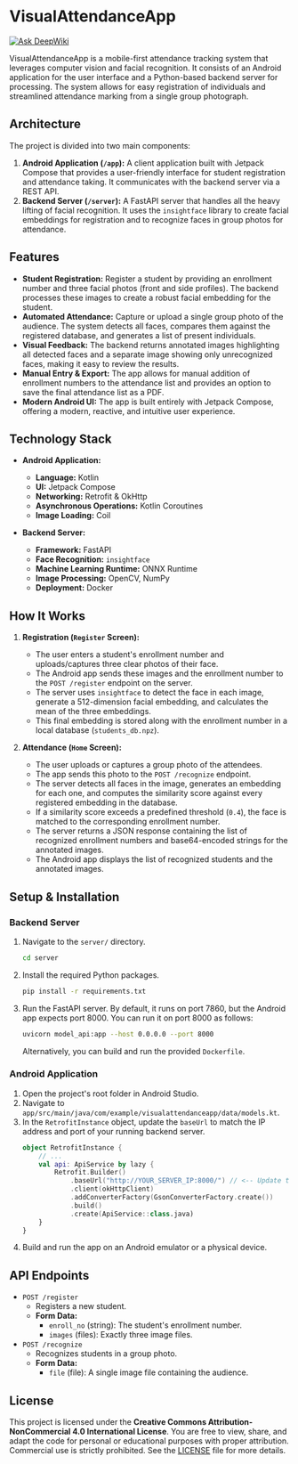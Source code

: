 # VisualAttendanceApp
[![Ask DeepWiki](https://devin.ai/assets/askdeepwiki.png)](https://deepwiki.com/vky342/VisualAttendanceApp)

VisualAttendanceApp is a mobile-first attendance tracking system that leverages computer vision and facial recognition. It consists of an Android application for the user interface and a Python-based backend server for processing. The system allows for easy registration of individuals and streamlined attendance marking from a single group photograph.

## Architecture

The project is divided into two main components:

1.  **Android Application (`/app`):** A client application built with Jetpack Compose that provides a user-friendly interface for student registration and attendance taking. It communicates with the backend server via a REST API.
2.  **Backend Server (`/server`):** A FastAPI server that handles all the heavy lifting of facial recognition. It uses the `insightface` library to create facial embeddings for registration and to recognize faces in group photos for attendance.

## Features

-   **Student Registration:** Register a student by providing an enrollment number and three facial photos (front and side profiles). The backend processes these images to create a robust facial embedding for the student.
-   **Automated Attendance:** Capture or upload a single group photo of the audience. The system detects all faces, compares them against the registered database, and generates a list of present individuals.
-   **Visual Feedback:** The backend returns annotated images highlighting all detected faces and a separate image showing only unrecognized faces, making it easy to review the results.
-   **Manual Entry & Export:** The app allows for manual addition of enrollment numbers to the attendance list and provides an option to save the final attendance list as a PDF.
-   **Modern Android UI:** The app is built entirely with Jetpack Compose, offering a modern, reactive, and intuitive user experience.

## Technology Stack

-   **Android Application:**
    -   **Language:** Kotlin
    -   **UI:** Jetpack Compose
    -   **Networking:** Retrofit & OkHttp
    -   **Asynchronous Operations:** Kotlin Coroutines
    -   **Image Loading:** Coil

-   **Backend Server:**
    -   **Framework:** FastAPI
    -   **Face Recognition:** `insightface`
    -   **Machine Learning Runtime:** ONNX Runtime
    -   **Image Processing:** OpenCV, NumPy
    -   **Deployment:** Docker

## How It Works

1.  **Registration (`Register` Screen):**
    -   The user enters a student's enrollment number and uploads/captures three clear photos of their face.
    -   The Android app sends these images and the enrollment number to the `POST /register` endpoint on the server.
    -   The server uses `insightface` to detect the face in each image, generate a 512-dimension facial embedding, and calculates the mean of the three embeddings.
    -   This final embedding is stored along with the enrollment number in a local database (`students_db.npz`).

2.  **Attendance (`Home` Screen):**
    -   The user uploads or captures a group photo of the attendees.
    -   The app sends this photo to the `POST /recognize` endpoint.
    -   The server detects all faces in the image, generates an embedding for each one, and computes the similarity score against every registered embedding in the database.
    -   If a similarity score exceeds a predefined threshold (`0.4`), the face is matched to the corresponding enrollment number.
    -   The server returns a JSON response containing the list of recognized enrollment numbers and base64-encoded strings for the annotated images.
    -   The Android app displays the list of recognized students and the annotated images.

## Setup & Installation

### Backend Server

1.  Navigate to the `server/` directory.
    ```bash
    cd server
    ```
2.  Install the required Python packages.
    ```bash
    pip install -r requirements.txt
    ```
3.  Run the FastAPI server. By default, it runs on port 7860, but the Android app expects port 8000. You can run it on port 8000 as follows:
    ```bash
    uvicorn model_api:app --host 0.0.0.0 --port 8000
    ```
    Alternatively, you can build and run the provided `Dockerfile`.

### Android Application

1.  Open the project's root folder in Android Studio.
2.  Navigate to `app/src/main/java/com/example/visualattendanceapp/data/models.kt`.
3.  In the `RetrofitInstance` object, update the `baseUrl` to match the IP address and port of your running backend server.
    ```kotlin
    object RetrofitInstance {
        // ...
        val api: ApiService by lazy {
            Retrofit.Builder()
                .baseUrl("http://YOUR_SERVER_IP:8000/") // <-- Update this line
                .client(okHttpClient)
                .addConverterFactory(GsonConverterFactory.create())
                .build()
                .create(ApiService::class.java)
        }
    }
    ```
4.  Build and run the app on an Android emulator or a physical device.

## API Endpoints

-   `POST /register`
    -   Registers a new student.
    -   **Form Data:**
        -   `enroll_no` (string): The student's enrollment number.
        -   `images` (files): Exactly three image files.
-   `POST /recognize`
    -   Recognizes students in a group photo.
    -   **Form Data:**
        -   `file` (file): A single image file containing the audience.

## License

This project is licensed under the **Creative Commons Attribution-NonCommercial 4.0 International License**. You are free to view, share, and adapt the code for personal or educational purposes with proper attribution. Commercial use is strictly prohibited. See the [LICENSE](LICENSE) file for more details.